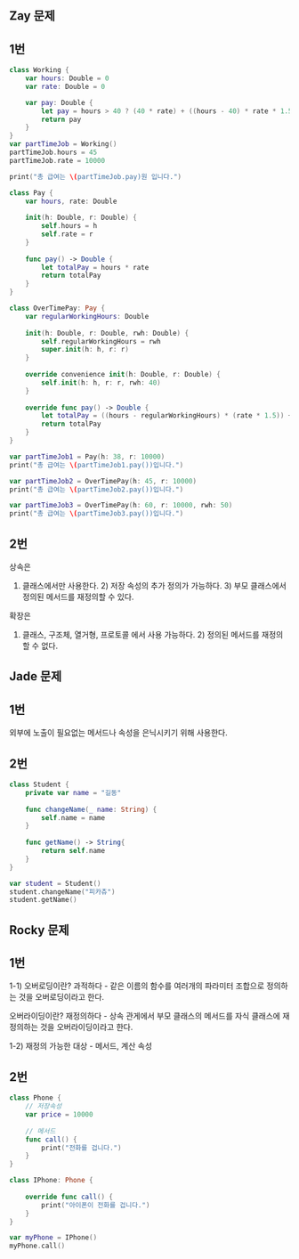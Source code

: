 ## Zay 문제
## 1번
```swift
class Working {
    var hours: Double = 0
    var rate: Double = 0

    var pay: Double {
        let pay = hours > 40 ? (40 * rate) + ((hours - 40) * rate * 1.5) : hours * rate
        return pay
    }
}
var partTimeJob = Working()
partTimeJob.hours = 45
partTimeJob.rate = 10000

print("총 급여는 \(partTimeJob.pay)원 입니다.")

class Pay {
    var hours, rate: Double
    
    init(h: Double, r: Double) {
        self.hours = h
        self.rate = r
    }
    
    func pay() -> Double {
        let totalPay = hours * rate
        return totalPay
    }
}

class OverTimePay: Pay {
    var regularWorkingHours: Double
    
    init(h: Double, r: Double, rwh: Double) {
        self.regularWorkingHours = rwh
        super.init(h: h, r: r)
    }
    
    override convenience init(h: Double, r: Double) {
        self.init(h: h, r: r, rwh: 40)
    }
    
    override func pay() -> Double {
        let totalPay = ((hours - regularWorkingHours) * (rate * 1.5)) + (rate * regularWorkingHours)
        return totalPay
    }
}

var partTimeJob1 = Pay(h: 38, r: 10000)
print("총 급여는 \(partTimeJob1.pay())입니다.")

var partTimeJob2 = OverTimePay(h: 45, r: 10000)
print("총 급여는 \(partTimeJob2.pay())입니다.")

var partTimeJob3 = OverTimePay(h: 60, r: 10000, rwh: 50)
print("총 급여는 \(partTimeJob3.pay())입니다.")
```

## 2번
상속은
 1) 클래스에서만 사용한다. 2) 저장 속성의 추가 정의가 가능하다. 3) 부모 클래스에서 정의된 메서드를 재정의할 수 있다.

 확장은 
 1) 클래스, 구조체, 열거형, 프로토콜 에서 사용 가능하다. 2) 정의된 메서드를 재정의할 수 없다.


## Jade 문제
## 1번
외부에 노출이 필요없는 메서드나 속성을 은닉시키기 위해 사용한다.

## 2번
```swift
class Student {
    private var name = "길동"
    
    func changeName(_ name: String) {
        self.name = name
    }
    
    func getName() -> String{
        return self.name
    }
}

var student = Student()
student.changeName("피카츄")
student.getName()
```

## Rocky 문제
## 1번
1-1)
 오버로딩이란? 과적하다 -  같은 이름의 함수를 여러개의 파라미터 조합으로 정의하는 것을 오버로딩이라고 한다.
 
 오버라이딩이란? 재정의하다 - 상속 관게에서 부모 클래스의 메서드를 자식 클래스에 재정의하는 것을 오버라이딩이라고 한다.
 
 1-2)
 재정의 가능한 대상 - 메서드, 계산 속성

## 2번

```swift
class Phone {
    // 저장속성
    var price = 10000
     
    // 메서드
    func call() {
        print("전화를 겁니다.")
    }
}

class IPhone: Phone {
    
    override func call() {
        print("아이폰이 전화를 겁니다.")
    }
}

var myPhone = IPhone()
myPhone.call()
```
